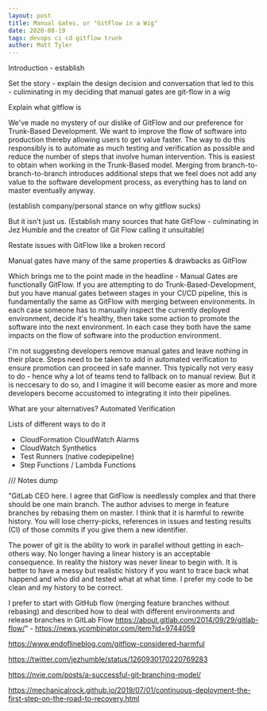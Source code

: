 ```yaml
---
layout: post
title: Manual Gates, or "GitFlow in a Wig"
date: 2020-08-19
tags: devops ci cd gitflow trunk
author: Matt Tyler
---
```


Introduction - establish 

Set the story - explain the design decision and conversation that led to this - culiminating in my deciding that manual gates are git-flow in a wig

Explain what gitflow is

We've made no mystery of our dislike of GitFlow and our preference for Trunk-Based Development. We want to improve the flow of software into production thereby allowing users to get value faster. The way to do this responsibly is to automate as much testing and verification as possible and reduce the number of steps that involve human intervention. This is easiest to obtain when working in the Trunk-Based model. Merging from branch-to-branch-to-branch introduces additional steps that we feel does not add any value to the software development process, as everything has to land on master eventually anyway.

 (establish company/personal stance on why gitflow sucks)

But it isn't just us. (Establish many sources that hate GitFlow - culminating in Jez Humble and the creator of Git Flow calling it unsuitable)

Restate issues with GitFlow like a broken record

Manual gates have many of the same properties & drawbacks as GitFlow

Which brings me to the point made in the headline - Manual Gates are functionally GitFlow. If you are attempting to do Trunk-Based-Development, but you have manual gates between stages in your CI/CD pipeline, this is fundamentally the same as GitFlow with merging between environments. In each case someone has to manually inspect the currently deployed environment, decide it's healthy, then take some action to promote the software into the next environment. In each case they both have the same impacts on the flow of software into the production environment.

I'm not suggesting developers remove manual gates and leave nothing in their place. Steps need to be taken to add in automated verification to ensure promotion can proceed in safe manner. This typically not very easy to do - hence why a lot of teams tend to fallback on to manual review. But it is neccesary to do so, and I imagine it will become easier as more and more developers become accustomed to integrating it into their pipelines.

What are your alternatives? Automated Verification

Lists of different ways to do it
- CloudFormation CloudWatch Alarms
- CloudWatch Synthetics
- Test Runners (native codepipeline)
- Step Functions / Lambda Functions


/// Notes dump


"GitLab CEO here. I agree that GitFlow is needlessly complex and that there should be one main branch. The author advises to merge in feature branches by rebasing them on master. I think that it is harmful to rewrite history. You will lose cherry-picks, references in issues and testing results (CI) of those commits if you give them a new identifier.

The power of git is the ability to work in parallel without getting in each-others way. No longer having a linear history is an acceptable consequence. In reality the history was never linear to begin with. It is better to have a messy but realistic history if you want to trace back what happend and who did and tested what at what time. I prefer my code to be clean and my history to be correct.

I prefer to start with GitHub flow (merging feature branches without rebasing) and described how to deal with different environments and release branches in GitLab Flow https://about.gitlab.com/2014/09/29/gitlab-flow/" - https://news.ycombinator.com/item?id=9744059

https://www.endoflineblog.com/gitflow-considered-harmful

https://twitter.com/jezhumble/status/1260930170220769283

https://nvie.com/posts/a-successful-git-branching-model/ 

https://mechanicalrock.github.io/2019/07/01/continuous-deployment-the-first-step-on-the-road-to-recovery.html